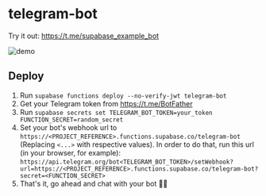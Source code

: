 # telegram-bot

Try it out: https://t.me/supabase_example_bot

![demo](./demo.gif)

## Deploy

1. Run `supabase functions deploy --no-verify-jwt telegram-bot`
2. Get your Telegram token from https://t.me/BotFather
3. Run `supabase secrets set TELEGRAM_BOT_TOKEN=your_token FUNCTION_SECRET=random_secret`
4. Set your bot's webhook url to `https://<PROJECT_REFERENCE>.functions.supabase.co/telegram-bot` (Replacing `<...>` with respective values). In order to do that, run this url (in your browser, for example): `https://api.telegram.org/bot<TELEGRAM_BOT_TOKEN>/setWebhook?url=https://<PROJECT_REFERENCE>.functions.supabase.co/telegram-bot?secret=<FUNCTION_SECRET>`
5. That's it, go ahead and chat with your bot 🤖💬